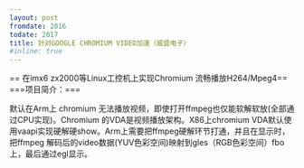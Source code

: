 ```yaml
---
layout: post
fromdate: 2016  
todate: 2017
title: 针对GOOGLE CHROMIUM VIDEO加速（威盛电子）
#inline: true
---
```

== 在imx6 zx2000等Linux工控机上实现Chromium 流畅播放H264/Mpeg4==
===项目简介：===

默认在Arm上 chromium 无法播放视频，即使打开ffmpeg也仅能软解软放(全部通过CPU实现)。Chromium 的VDA是视频播放架构。X86上chromium VDA默认使用vaapi实现硬解硬show。Arm上需要把ffmpeg硬解环节打通，并且在显示时，把ffmpeg 解码后的video数据(YUV色彩空间)映射到gles（RGB色彩空间）fbo上，最后通过egl显示。


